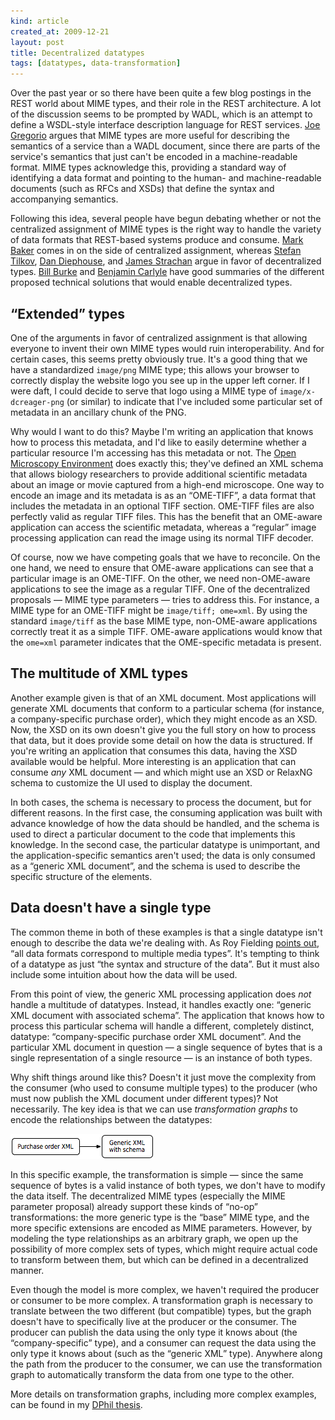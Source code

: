 ```yaml
---
kind: article
created_at: 2009-12-21
layout: post
title: Decentralized datatypes
tags: [datatypes, data-transformation]
---
```


Over the past year or so there have been quite a few blog postings in
the REST world about MIME types, and their role in the REST
architecture.  A lot of the discussion seems to be prompted by WADL,
which is an attempt to define a WSDL-style interface description
language for REST services.  [Joe
Gregorio](http://bitworking.org/news/193/Do-we-need-WADL) argues that
MIME types are more useful for describing the semantics of a service
than a WADL document, since there are parts of the service's semantics
that just can't be encoded in a machine-readable format.  MIME types
acknowledge this, providing a standard way of identifying a data
format and pointing to the human- and machine-readable documents (such
as RFCs and XSDs) that define the syntax and accompanying semantics.

Following this idea, several people have begun debating whether or not
the centralized assignment of MIME types is the right way to handle
the variety of data formats that REST-based systems produce and
consume.  [Mark
Baker](http://www.markbaker.ca/blog/2008/02/media-type-centralization-is-a-feature-not-a-bug/)
comes in on the side of centralized assignment, whereas [Stefan
Tilkov](http://www.innoq.com/blog/st/2008/02/decentralizing_media_types.html),
[Dan
Diephouse](http://netzooid.com/blog/2008/02/07/why-a-restful-idl-is-an-oxymoron-and-what-we-really-need-instead/),
and [James
Strachan](http://macstrac.blogspot.com/2007/11/atompub-services-and-auto-detecting.html)
argue in favor of decentralized types.  [Bill
Burke](http://bill.burkecentral.com/2008/03/05/restful-xml-content-negotitation/)
and [Benjamin
Carlyle](http://soundadvice.id.au/blog/2009/08/16/#mimeLimitation)
have good summaries of the different proposed technical solutions that
would enable decentralized types.

## “Extended” types

One of the arguments in favor of centralized assignment is that
allowing everyone to invent their own MIME types would ruin
interoperability.  And for certain cases, this seems pretty obviously
true.  It's a good thing that we have a standardized `image/png` MIME
type; this allows your browser to correctly display the website logo
you see up in the upper left corner.  If I were daft, I could decide
to serve that logo using a MIME type of `image/x-dcreager-png` (or
similar) to indicate that I've included some particular set of
metadata in an ancillary chunk of the PNG.

Why would I want to do this?  Maybe I'm writing an application that
knows how to process this metadata, and I'd like to easily determine
whether a particular resource I'm accessing has this metadata or not.
The [Open Microscopy Environment](http://www.openmicroscopy.org) does
exactly this; they've defined an XML schema that allows biology
researchers to provide additional scientific metadata about an image
or movie captured from a high-end microscope.  One way to encode an
image and its metadata is as an “OME-TIFF”, a data format that
includes the metadata in an optional TIFF section.  OME-TIFF files are
also perfectly valid as regular TIFF files.  This has the benefit that
an OME-aware application can access the scientific metadata, whereas a
“regular” image processing application can read the image using its
normal TIFF decoder.

Of course, now we have competing goals that we have to reconcile.  On
the one hand, we need to ensure that OME-aware applications can see
that a particular image is an OME-TIFF.  On the other, we need
non-OME-aware applications to see the image as a regular TIFF.  One of
the decentralized proposals — MIME type parameters — tries to address
this.  For instance, a MIME type for an OME-TIFF might be `image/tiff;
ome=xml`.  By using the standard `image/tiff` as the base MIME type,
non-OME-aware applications correctly treat it as a simple TIFF.
OME-aware applications would know that the `ome=xml` parameter
indicates that the OME-specific metadata is present.

## The multitude of XML types

Another example given is that of an XML document.  Most applications
will generate XML documents that conform to a particular schema (for
instance, a company-specific purchase order), which they might encode
as an XSD.  Now, the XSD on its own doesn't give you the full story on
how to process that data, but it does provide some detail on how the
data is structured.  If you're writing an application that consumes
this data, having the XSD available would be helpful.  More
interesting is an application that can consume _any_ XML document —
and which might use an XSD or RelaxNG schema to customize the UI used
to display the document.

In both cases, the schema is necessary to process the document, but
for different reasons.  In the first case, the consuming application
was built with advance knowledge of how the data should be handled,
and the schema is used to direct a particular document to the code
that implements this knowledge.  In the second case, the particular
datatype is unimportant, and the application-specific semantics aren't
used; the data is only consumed as a “generic XML document”, and the
schema is used to describe the specific structure of the elements.

## Data doesn't have a single type

The common theme in both of these examples is that a single datatype
isn't enough to describe the data we're dealing with.  As Roy Fielding
[points out](http://roy.gbiv.com/untangled/2009/wrangling-mimetypes),
“all data formats correspond to multiple media types”.  It's tempting
to think of a datatype as just “the syntax and structure of the data”.
But it must also include some intuition about how the data will be
used.

From this point of view, the generic XML processing application does
_not_ handle a multitude of datatypes.  Instead, it handles exactly
one: “generic XML document with associated schema”.  The application
that knows how to process this particular schema will handle a
different, completely distinct, datatype: “company-specific purchase
order XML document”.  And the particular XML document in question — a
single sequence of bytes that is a single representation of a single
resource — is an instance of both types.

Why shift things around like this?  Doesn't it just move the
complexity from the consumer (who used to consume multiple types) to
the producer (who must now publish the XML document under different
types)?  Not necessarily.  The key idea is that we can use
_transformation graphs_ to encode the relationships between the
datatypes:

<div class="figure">
  <img src="/media/images/2009-12-21-decentralized-datatypes/xform-graph.png" alt="transformation graph"/>
</div>

In this specific example, the transformation is simple — since the
same sequence of bytes is a valid instance of both types, we don't
have to modify the data itself.  The decentralized MIME types
(especially the MIME parameter proposal) already support these kinds
of “no-op” transformations: the more generic type is the “base” MIME
type, and the more specific extensions are encoded as MIME parameters.
However, by modeling the type relationships as an arbitrary graph, we
open up the possibility of more complex sets of types, which might
require actual code to transform between them, but which can be
defined in a decentralized manner.

Even though the model is more complex, we haven't required the
producer or consumer to be more complex.  A transformation graph is
necessary to translate between the two different (but compatible)
types, but the graph doesn't have to specifically live at the producer
or the consumer.  The producer can publish the data using the only
type it knows about (the “company-specific” type), and a consumer can
request the data using the only type it knows about (such as the
“generic XML” type).  Anywhere along the path from the producer to the
consumer, we can use the transformation graph to automatically
transform the data from one type to the other.

More details on transformation graphs, including more complex
examples, can be found in my [DPhil
thesis](/publications/012-dphil-thesis).
